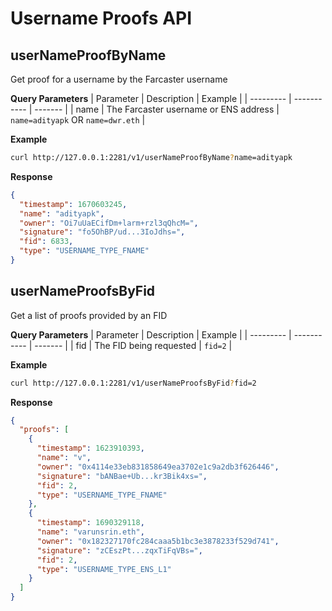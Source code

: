 
# Username Proofs API


## userNameProofByName
Get proof for a username by the Farcaster username

**Query Parameters**
| Parameter | Description | Example |
| --------- | ----------- | ------- |
| name       | The Farcaster username or ENS address  | `name=adityapk` OR `name=dwr.eth` |


**Example**
```bash
curl http://127.0.0.1:2281/v1/userNameProofByName?name=adityapk
```


**Response**
```json
{
  "timestamp": 1670603245,
  "name": "adityapk",
  "owner": "Oi7uUaECifDm+larm+rzl3qQhcM=",
  "signature": "fo5OhBP/ud...3IoJdhs=",
  "fid": 6833,
  "type": "USERNAME_TYPE_FNAME"
}
```


## userNameProofsByFid
Get a list of proofs provided by an FID

**Query Parameters**
| Parameter | Description | Example |
| --------- | ----------- | ------- |
| fid | The FID being requested | `fid=2` |


**Example**
```bash
curl http://127.0.0.1:2281/v1/userNameProofsByFid?fid=2
```


**Response**
```json
{
  "proofs": [
    {
      "timestamp": 1623910393,
      "name": "v",
      "owner": "0x4114e33eb831858649ea3702e1c9a2db3f626446",
      "signature": "bANBae+Ub...kr3Bik4xs=",
      "fid": 2,
      "type": "USERNAME_TYPE_FNAME"
    },
    {
      "timestamp": 1690329118,
      "name": "varunsrin.eth",
      "owner": "0x182327170fc284caaa5b1bc3e3878233f529d741",
      "signature": "zCEszPt...zqxTiFqVBs=",
      "fid": 2,
      "type": "USERNAME_TYPE_ENS_L1"
    }
  ]
}
```
